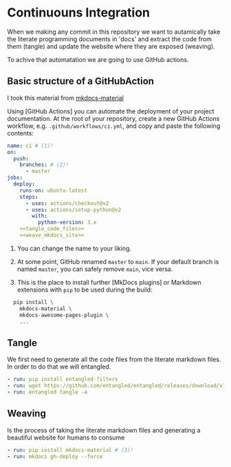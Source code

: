 # Continuouns Integration

When we making any commit in this repository we want to autamically take the literate programming documents in 'docs' and extract the code from them (tangle) and update the website where they are exposed (weaving).

To achive that automatation we are going to use GitHub actions.

## Basic structure of a GitHubAction

I took  this material from [mkdocs-material](https://squidfunk.github.io/mkdocs-material/publishing-your-site/#github-pages)

Using [GitHub Actions] you can automate the deployment of your project
documentation. At the root of your repository, create a new GitHub Actions
workflow, e.g. `.github/workflows/ci.yml`, and copy and paste the following
contents:

```yaml title="file://.github/workflows/ci.yml"
name: ci # (1)!
on:
  push:
    branches: # (2)!
      - master
jobs:
  deploy:
    runs-on: ubuntu-latest
    steps:
      - uses: actions/checkout@v2
      - uses: actions/setup-python@v2
        with:
          python-version: 3.x
    <<tangle_code_files>>
    <<weave_mkdocs_site>>

```

1.  You can change the name to your liking. 

2.  At some point, GitHub renamed `master` to `main`. If your default branch
        is named `master`, you can safely remove `main`, vice versa.

3.  This is the place to install further [MkDocs plugins] or Markdown extensions with `pip` to be used during the build:

``` sh
  pip install \
    mkdocs-material \
    mkdocs-awesome-pages-plugin \
    ...
```

## Tangle

We first need to generate all the code files from the literate markdown files. In order to do that we will entangled.

```yaml title="#tangle_code_files"
- run: pip install entangled-filters
- run: wget https://github.com/entangled/entangled/releases/download/v1.2.4/entangled-1.2.4-x86_64-GNU-Linux.tar.xz && tar --extract --file entangled-1.2.4-x86_64-GNU-Linux.tar.xz && sudo cp -r ./entangled-1.2.4/* /usr/local/
- run: entangled tangle -a
```

## Weaving
Is the process of taking the literate markdown files and generating a beautiful website for humans to consume
 
```yaml title="#weave_mkdocs_site"
- run: pip install mkdocs-material # (3)!
- run: mkdocs gh-deploy --force
```